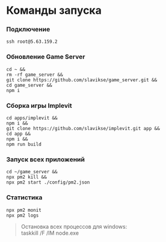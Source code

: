 # Команды запуска

### Подключение
```
ssh root@5.63.159.2
```

### Обновление Game Server
```
cd ~ &&
rm -rf game_server &&
git clone https://github.com/slavikse/game_server.git &&
cd game_server &&
npm i
```

### Сборка игры Implevit
```
cd apps/implevit &&
npm i &&
git clone https://github.com/slavikse/implevit.git app &&
cd app &&
npm i &&
npm run build
```

### Запуск всех приложений
```
cd ~/game_server &&
npx pm2 kill &&
npx pm2 start ./config/pm2.json
```

### Статистика
```
npx pm2 monit
npx pm2 logs
```


> Остановка всех процессов для windows:  
  taskkill /F /IM node.exe
